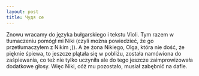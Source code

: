 ```yaml
---
layout: post
title: Чудя се
---
```

Znowu wracamy do języka bułgarskiego i tekstu Violi. Tym razem w tłumaczeniu pomógł mi Niki (czyli można powiedzieć, że go przetłumaczyłem z Nikim ;)). A że żona Nikiego, Olga, która nie dość, że pięknie śpiewa, to jeszcze plątała się w pobliżu, została namówiona do zaśpiewania, co też nie tylko uczyniła ale do tego jeszcze zaimprowizowała dodatkowe głosy.
Więc Niki, cóż mu pozostało, musiał zabębnić na dafie.
